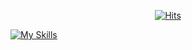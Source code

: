   <div align=center>
	
  [![Hits](https://hits.seeyoufarm.com/api/count/incr/badge.svg?url=https%3A%2F%2Fgithub.com%2Fzzsza)](https://hits.seeyoufarm.com) 
	
  </div>

[![My Skills](https://skillicons.dev/icons?i=html,css,js,react,nextjs,ts,notion)](https://skillicons.dev)
